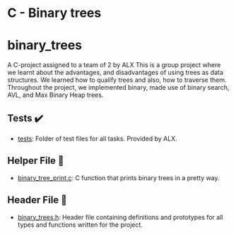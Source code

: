 # C - Binary trees

# binary_trees

A C-project assigned to a team of 2 by ALX
This is a group project where we learnt about the advantages,
and disadvantages of using trees as data structures. We learned how to
qualify trees and also, how to traverse them. 
Throughout the project, we implemented binary, made use of binary search, AVL, and Max Binary Heap trees.

## Tests :heavy_check_mark:

* [tests](./tests): Folder of test files for all tasks. Provided by ALX.

## Helper File :raised_hands:

* [binary_tree_print.c](./binary_tree_print.c): C function that prints binary
trees in a pretty way.

## Header File :file_folder:

* [binary_trees.h](./binary_trees.h): Header file containing definitions and
prototypes for all types and functions written for the project.


</details>